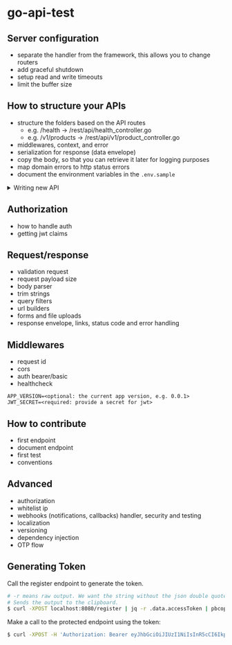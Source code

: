 # go-api-test


## Server configuration

- separate the handler from the framework, this allows you to change routers
- add graceful shutdown
- setup read and write timeouts
- limit the buffer size

## How to structure your APIs

- structure the folders based on the API routes
	- e.g. /health -> /rest/api/health_controller.go
	- e.g. /v1/products -> /rest/api/v1/product_controller.go
- middlewares, context, and error
- serialization for response (data envelope)
- copy the body, so that you can retrieve it later for logging purposes
- map domain errors to http status errors
- document the environment variables in the `.env.sample`


<details>
<summary>Writing new API</summary>

> Goal: Add a new `GET /v1/products` endpoint


1. Go to `rest/api/v1` folder
2. Create a new file `product_controller.go`
3. Create a new struct `ProductController`
4. Create a constructor `NewProductController`
5. Add a method `List`

```go
type ProductController struct {
	productUC ProductUsecase
}

func (h *ProductController) List(w http.ResponseWriter, r *http.Request) {
	p, err := h.productUC.List(r.Context())
	if err != nil {
		response.JSONError(w, err)
		return
	}

	response.JSON(w, response.OK(&p), http.StatusOK)
}
```

6. Go to `rest/api/v1.go`
7. Add the `ProductController` to the `API` struct
8. Mount the routes accordingly

```go
type API struct {
	*ProductController
}

func (api *API) Register(r chi.Router) {
	r.Route("/v1", func(r chi.Router) {
		r.Route("/products", func(r chi.Router) {
			r.Get("/", api.ProductController.List)
		})
	})
}
```

</details>

## Authorization

- how to handle auth
- getting jwt claims

## Request/response

- validation request
- request payload size
- body parser
- trim strings
- query filters
- url builders
- forms and file uploads
- response envelope, links, status code and error handling

## Middlewares

- request id
- cors
- auth bearer/basic
- healthcheck

```.env
APP_VERSION=<optional: the current app version, e.g. 0.0.1>
JWT_SECRET=<required: provide a secret for jwt>
```


## How to contribute

- first endpoint
- document endpoint
- first test
- conventions


## Advanced

- authorization
- whitelist ip
- webhooks (notifications, callbacks) handler, security and testing
- localization
- versioning
- dependency injection
- OTP flow

## Generating Token


Call the register endpoint to generate the token.
```bash
# -r means raw output. We want the string without the json double quotes
# Sends the output to the clipboard.
$ curl -XPOST localhost:8080/register | jq -r .data.accessToken | pbcopy
```

Make a call to the protected endpoint using the token:

```bash
$ curl -XPOST -H 'Authorization: Bearer eyJhbGciOiJIUzI1NiIsInR5cCI6IkpXVCJ9.eyJleHAiOjE2ODI1MjgxODMsInN1YiI6IjllZTNkZDI2LWY5MWItNDNjMy04NzJkLTJlNjg0YzBjOTIzYyJ9.GFZl5v0JXC72PpGa2953Ioh3xd7nM9ezI4YL-rYNK7Q' localhost:8080/v1/categories
```
